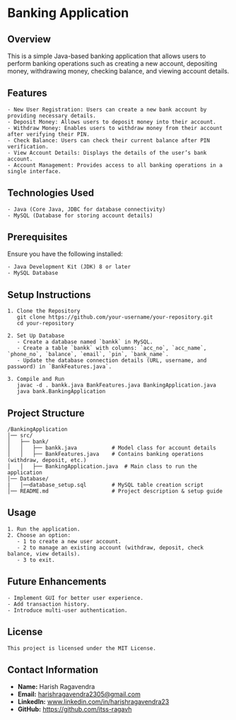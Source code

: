 # Banking Application

## Overview
This is a simple Java-based banking application that allows users to perform banking operations such as creating a new account, depositing money, withdrawing money, checking balance, and viewing account details.

## Features
```
- New User Registration: Users can create a new bank account by providing necessary details.
- Deposit Money: Allows users to deposit money into their account.
- Withdraw Money: Enables users to withdraw money from their account after verifying their PIN.
- Check Balance: Users can check their current balance after PIN verification.
- View Account Details: Displays the details of the user’s bank account.
- Account Management: Provides access to all banking operations in a single interface.
```

## Technologies Used
```
- Java (Core Java, JDBC for database connectivity)
- MySQL (Database for storing account details)
```

## Prerequisites
Ensure you have the following installed:
```
- Java Development Kit (JDK) 8 or later
- MySQL Database
```

## Setup Instructions
```
1. Clone the Repository
   git clone https://github.com/your-username/your-repository.git
   cd your-repository

2. Set Up Database
   - Create a database named `bankk` in MySQL.
   - Create a table `bankk` with columns: `acc_no`, `acc_name`, `phone_no`, `balance`, `email`, `pin`, `bank_name`.
   - Update the database connection details (URL, username, and password) in `BankFeatures.java`.

3. Compile and Run
   javac -d . bankk.java BankFeatures.java BankingApplication.java
   java bank.BankingApplication
```

## Project Structure
```
/BankingApplication
│── src/
│   ├── bank/
│   │   ├── bankk.java           # Model class for account details
│   │   ├── BankFeatures.java    # Contains banking operations (withdraw, deposit, etc.)
│   │   ├── BankingApplication.java  # Main class to run the application
│── Database/
|   │──database_setup.sql        # MySQL table creation script
│── README.md                    # Project description & setup guide
```

## Usage
```
1. Run the application.
2. Choose an option:
   - 1 to create a new user account.
   - 2 to manage an existing account (withdraw, deposit, check balance, view details).
   - 3 to exit.
```

## Future Enhancements
```
- Implement GUI for better user experience.
- Add transaction history.
- Introduce multi-user authentication.
```

## License
```
This project is licensed under the MIT License.
```

## Contact Information

- **Name:** Harish Ragavendra
- **Email:** harishragavendra2305@gmail.com
- **LinkedIn:** www.linkedin.com/in/harishragavendra23
- **GitHub:** https://github.com/itss-ragavh

